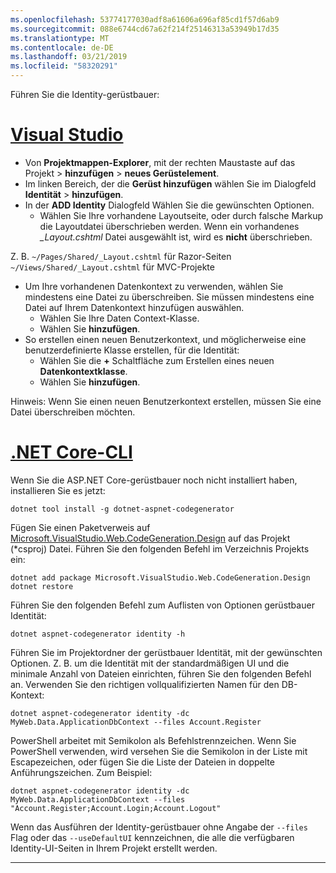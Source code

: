 ```yaml
---
ms.openlocfilehash: 53774177030adf8a61606a696af85cd1f57d6ab9
ms.sourcegitcommit: 088e6744cd67a62f214f25146313a53949b17d35
ms.translationtype: MT
ms.contentlocale: de-DE
ms.lasthandoff: 03/21/2019
ms.locfileid: "58320291"
---
```

Führen Sie die Identity-gerüstbauer:

# <a name="visual-studiotabvisual-studio"></a>[Visual Studio](#tab/visual-studio)

* Von **Projektmappen-Explorer**, mit der rechten Maustaste auf das Projekt > **hinzufügen** > **neues Gerüstelement**.
* Im linken Bereich, der die **Gerüst hinzufügen** wählen Sie im Dialogfeld **Identität** > **hinzufügen**.
* In der **ADD Identity** Dialogfeld Wählen Sie die gewünschten Optionen.
  * Wählen Sie Ihre vorhandene Layoutseite, oder durch falsche Markup die Layoutdatei überschrieben werden. Wenn ein vorhandenes  *\_Layout.cshtml* Datei ausgewählt ist, wird es **nicht** überschrieben.

 Z. B. `~/Pages/Shared/_Layout.cshtml` für Razor-Seiten `~/Views/Shared/_Layout.cshtml` für MVC-Projekte
* Um Ihre vorhandenen Datenkontext zu verwenden, wählen Sie mindestens eine Datei zu überschreiben. Sie müssen mindestens eine Datei auf Ihrem Datenkontext hinzufügen auswählen.
  * Wählen Sie Ihre Daten Context-Klasse.
  * Wählen Sie **hinzufügen**.
* So erstellen einen neuen Benutzerkontext, und möglicherweise eine benutzerdefinierte Klasse erstellen, für die Identität:
  * Wählen Sie die **+** Schaltfläche zum Erstellen eines neuen **Datenkontextklasse**.
  * Wählen Sie **hinzufügen**.

Hinweis: Wenn Sie einen neuen Benutzerkontext erstellen, müssen Sie eine Datei überschreiben möchten.

# <a name="net-core-clitabnetcore-cli"></a>[.NET Core-CLI](#tab/netcore-cli)

Wenn Sie die ASP.NET Core-gerüstbauer noch nicht installiert haben, installieren Sie es jetzt:

```console
dotnet tool install -g dotnet-aspnet-codegenerator
```

Fügen Sie einen Paketverweis auf [Microsoft.VisualStudio.Web.CodeGeneration.Design](https://www.nuget.org/packages/Microsoft.VisualStudio.Web.CodeGeneration.Design/) auf das Projekt (\*csproj) Datei. Führen Sie den folgenden Befehl im Verzeichnis Projekts ein:

```console
dotnet add package Microsoft.VisualStudio.Web.CodeGeneration.Design
dotnet restore
```

Führen Sie den folgenden Befehl zum Auflisten von Optionen gerüstbauer Identität:

```console
dotnet aspnet-codegenerator identity -h
```

Führen Sie im Projektordner der gerüstbauer Identität, mit der gewünschten Optionen. Z. B. um die Identität mit der standardmäßigen UI und die minimale Anzahl von Dateien einrichten, führen Sie den folgenden Befehl an. Verwenden Sie den richtigen vollqualifizierten Namen für den DB-Kontext:

```console
dotnet aspnet-codegenerator identity -dc MyWeb.Data.ApplicationDbContext --files Account.Register
```

PowerShell arbeitet mit Semikolon als Befehlstrennzeichen. Wenn Sie PowerShell verwenden, wird versehen Sie die Semikolon in der Liste mit Escapezeichen, oder fügen Sie die Liste der Dateien in doppelte Anführungszeichen. Zum Beispiel:

```console
dotnet aspnet-codegenerator identity -dc MyWeb.Data.ApplicationDbContext --files "Account.Register;Account.Login;Account.Logout"
```

Wenn das Ausführen der Identity-gerüstbauer ohne Angabe der `--files` Flag oder das `--useDefaultUI` kennzeichnen, die alle die verfügbaren Identity-UI-Seiten in Ihrem Projekt erstellt werden.

---
